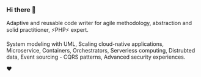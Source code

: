 ### Hi there 👋

Adaptive and reusable code writer for agile methodology, abstraction and solid practitioner, :zap:PHP:zap: expert.

System modeling with UML, Scaling cloud-native applications, Microservice, Containers, Orchestrators, Serverless computing, Distrubted data, Event sourcing - CQRS patterns, Advanced security experiences.

:heart:


